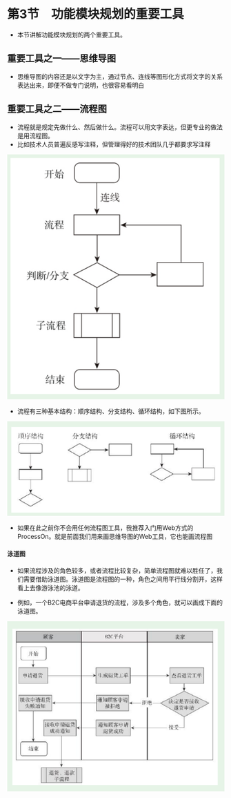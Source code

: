 # 第3节　功能模块规划的重要工具

* 本节讲解功能模块规划的两个重要工具。

## 重要工具之一——思维导图

* 思维导图的内容还是以文字为主，通过节点、连线等图形化方式将文字的关系表达出来，即便不做专门说明，也很容易看明白

## 重要工具之二——流程图

* 流程就是规定先做什么、然后做什么。流程可以用文字表达，但更专业的做法是用流程图。
* 比如技术人员普遍反感写注释，但管理得好的技术团队几乎都要求写注释

![image-20200318153416092](image-20200318153416092.png)

* 流程有三种基本结构：顺序结构、分支结构、循环结构，如下图所示。

![image-20200318153442535](image-20200318153442535.png)

* 如果在此之前你不会用任何流程图工具，我推荐入门用Web方式的ProcessOn。就是前面我们用来画思维导图的Web工具，它也能画流程图

#### 泳道图

* 如果流程涉及的角色较多，或者流程比较复杂，简单流程图就难以胜任了，我们需要借助泳道图。泳道图是流程图的一种，角色之间用平行线分割开，这样看上去像游泳池的泳道。

* 例如，一个B2C电商平台申请退货的流程，涉及多个角色，就可以画成下面的泳道图。

![image-20200318154705501](image-20200318154705501.png)